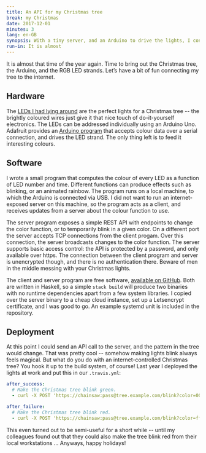```yaml
---
title: An API for my Christmas tree
break: my Christmas
date: 2017-12-01
minutes: 3
lang: en-GB
synopsis: With a tiny server, and an Arduino to drive the lights, I connected my Christmas tree to the internet.
run-in: It is almost
---
```


It is almost that time of the year again.
Time to bring out the Christmas tree,
the Arduino, and the RGB LED strands.
Let’s have a bit of fun connecting my tree to the internet.

Hardware
--------

The [<abbr>LED</abbr>s I had lying around][leds]
are the perfect lights for a Christmas tree
-- the brightly coloured wires just give it that nice touch of do-it-yourself electronics.
The <abbr>LED</abbr>s can be addressed individually using an Arduino Uno.
Adafruit provides an [Arduino program][adalight]
that accepts colour data over a serial connection,
and drives the LED strand.
The only thing left is to feed it interesting colours.

[leds]:     https://www.adafruit.com/product/322
[adalight]: https://github.com/adafruit/Adalight

Software
--------

I wrote a small program that computes the colour of every LED
as a function of LED number and time.
Different functions can produce effects such as blinking,
or an animated rainbow.
The program runs on a local machine,
to which the Arduino is connected via USB.
I did not want to run an internet-exposed server on this machine,
so the program acts as a client,
and receives updates from a server about the colour function to use.

The server program exposes a simple REST API
with endpoints to change the color function,
or to temporarily blink in a given color.
On a different port the server accepts TCP connections from the client progam.
Over this connection, the server broadcasts changes to the color function.
The server supports basic access control:
the API is protected by a password,
and only available over https.
The connection between the client program and server is unencrypted though,
and there is no authentication there.
Beware of men in the middle messing with your Christmas lights.

The client and server program are free software,
[available on GitHub][ct-gh].
Both are written in Haskell,
so a simple `stack build` will produce two binaries
with no runtime dependencies apart from a few system libraries.
I copied over the server binary to a cheap cloud instance,
set up a Letsencrypt certificate,
and I was good to go.
An example systemd unit is included in the repository.

[ct-gh]: https://github.com/ruuda/christmas-tree

Deployment
----------

At this point I could send an API call to the server,
and the pattern in the tree would change.
That was pretty cool --
somehow making lights blink always feels magical.
But what do you do with an internet-controlled Christmas tree?
You hook it up to the build system, of course!
Last year I deployed the lights at work and put this in our `.travis.yml`:

```yml
after_success:
  # Make the Christmas tree blink green.
  - curl -X POST 'https://chainsaw:pass@tree.example.com/blink?color=00ff00&seconds=10'

after_failure:
  # Make the Christmas tree blink red.
  - curl -X POST 'https://chainsaw:pass@tree.example.com/blink?color=ff0000&seconds=10'
```

This even turned out to be semi-useful for a short while
-- until my colleagues found out
that they could also make the tree blink red
from their local workstations ...
Anyways, happy holidays!
